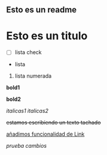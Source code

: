 Esto es un readme
---
# Esto es un titulo 
- [ ] lista check
- lista
1. lista numerada
   
__bold1__

**bold2**

*italicas1*
_italicas2_

~~estamos escribiendo un texto tachado~~

[añadimos funcionalidad de Link](wwww.google.es)

 _prueba cambios_